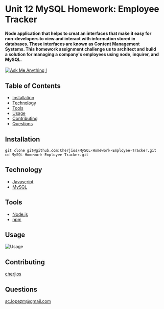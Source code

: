 # Unit 12 MySQL Homework: Employee Tracker
#### Node application that helps to creat an interfaces that make it easy for non-developers to view and interact with information stored in databases. These interfaces are known as Content Management Systems. This homework assignment challenge us to architect and build a solution for managing a company's employees using node, inquirer, and MySQL.

[![Ask Me Anything !](https://img.shields.io/badge/Ask%20me-anything-1abc9c.svg)](https://GitHub.com/Naereen/ama)

## Table of Contents
- [Installation](#Installation)
- [Technology](#Technology)
- [Tools](#Tools)
- [Usage](#Usage)
- [Contributing](#Contributing)
- [Questions](#Questions)

## Installation
```
git clone git@github.com:Cherjios/MySQL-Homework-Employee-Tracker.git
cd MySQL-Homework-Employee-Tracker.git
```

## Technology
* [Javascript](https://developer.mozilla.org/en-US/docs/Web/)
* [MySQL](https://www.mysql.com/)

## Tools
* [Node.js](https://nodejs.org/en/)
* [npm](https://www.npmjs.com/)

## Usage
![Usage](.gif)

## Contributing
[cherjios](https://github.com/cherjios)

## Questions
 sc.lopezm@gmail.com